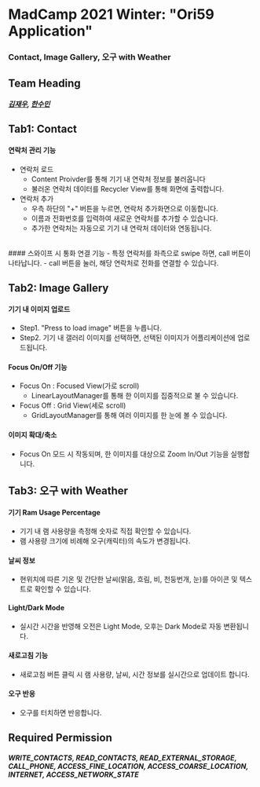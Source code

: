 # MadCamp 2021 Winter: "Ori59 Application"
### Contact, Image Gallery, 오구 with Weather

## Team Heading
##### [김재우](https://github.com/jjwwk0), [한수민](https://github.com/Hans-0101)

## Tab1: Contact

#### 연락처 관리 기능

  - 연락처 로드
      - Content Proivder를 통해 기기 내 연락처 정보를 불러옵니다
      - 불러온 연락처 데이터를 Recycler View를 통해 화면에 출력합니다.
  - 연락처 추가
      - 우측 하단의 "+" 버튼을 누르면, 연락처 추가화면으로 이동합니다.
      - 이름과 전화번호를 입력하여 새로운 연락처를 추가할 수 있습니다.
      - 추가한 연락처는 자동으로 기기 내 연락처 데이터와 연동됩니다.  
</br>
#### 스와이프 시 통화 연결 기능     
  - 특정 연락처를 좌측으로 swipe 하면, call 버튼이 나타납니다.
  - call 버튼을 눌러, 해당 연락처로 전화를 연결할 수 있습니다.


## Tab2: Image Gallery
#### 기기 내 이미지 업로드
  - Step1. "Press to load image" 버튼을 누릅니다.
  - Step2. 기기 내 갤러리 이미지를 선택하면, 선택된 이미지가 어플리케이션에 업로드됩니다.
#### Focus On/Off 기능
  - Focus On : Focused View(가로 scroll)
    - LinearLayoutManager를 통해 한 이미지를 집중적으로 불 수 있습니다.
  - Focus Off : Grid View(세로 scroll)
    - GridLayoutManager를 통해 여러 이미지를 한 눈에 볼 수 있습니다.
#### 이미지 확대/축소
  - Focus On 모드 시 작동되며, 한 이미지를 대상으로 Zoom In/Out 기능을 실행합니다.
    
## Tab3: 오구 with Weather
#### 기기 Ram Usage Percentage
  - 기기 내 램 사용량을 측정해 숫자로 직접 확인할 수 있습니다.
  - 램 사용량 크기에 비례해 오구(캐릭터)의 속도가 변경됩니다.
#### 날씨 정보
  - 현위치에 따른 기온 및 간단한 날씨(맑음, 흐림, 비, 천둥번개, 눈)를 아이콘 및 텍스트로 확인할 수 있습니다.
#### Light/Dark Mode
  - 실시간 시간을 반영해 오전은 Light Mode, 오후는 Dark Mode로 자동 변환됩니다.
#### 새로고침 기능
  - 새로고침 버튼 클릭 시 램 사용량, 날씨, 시간 정보를 실시간으로 업데이트 합니다.
#### 오구 반응
  - 오구를 터치하면 반응합니다.

## Required Permission
##### WRITE_CONTACTS, READ_CONTACTS, READ_EXTERNAL_STORAGE, CALL_PHONE, ACCESS_FINE_LOCATION, ACCESS_COARSE_LOCATION, INTERNET, ACCESS_NETWORK_STATE

